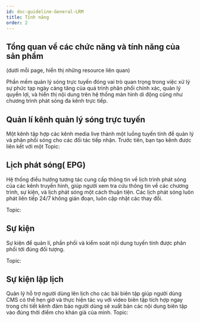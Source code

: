 ```yaml
---
id: doc-guideline-General-LRM
title: Tính năng
order: 2
---
```

## Tổng quan về các chức năng và tính năng của sản phẩm
(dưới mỗi page, hiển thị những resource liên quan)

Phần mềm quản lý sóng trực tuyến đóng vai trò quan trọng trong việc xử lý sự phức tạp ngày càng tăng của quá trình phân phối chính xác, quản lý quyền lợi, và hiển thị nội dung trên hệ thống màn hình di động cũng như chương trình phát sóng đa kênh trực tiếp.
## Quản lí kênh quản lý sóng trực tuyến

Một kênh tập hợp các kênh media live thành một luồng tuyến tính để quản lý và phân phối sóng cho các đối tác tiếp nhận. Trước tiên, bạn tạo kênh được liên kết với một 
Topic:

## Lịch phát sóng( EPG)
Hệ thống điều hướng tương tác cung cấp thông tin về lịch trình phát sóng của các kênh truyền hình,  giúp người xem tra cứu thông tin về các chương trình, sự kiện, và lịch phát sóng một cách thuận tiện. Các lịch phát sóng luôn phát liên tiếp 24/7 không gián đoạn,  luôn cập nhật các thay đổi.

Topic:

## Sự kiện
Sự kiện để quản lí, phần phối và kiểm soát nội dung tuyến tính được phân phối tới đúng đối tượng. 

Topic:
## Sự kiện lập lịch
Quản lý hỗ trợ người dùng lên lịch cho các bài biên tập giúp người dùng CMS có thể hẹn giờ và thực hiện tác vụ với video biên tập tích hợp ngay trong chi tiết kênh đảm bảo người dùng sẽ xuất bản các nội dung biên tập vào đúng thời điểm cho khán giả của mình. 
Topic:
